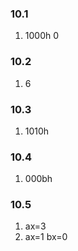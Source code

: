 ### 10.1

1. 1000h  0

### 10.2

1. 6

### 10.3

1. 1010h

### 10.4

1. 000bh

### 10.5

1. ax=3
2. ax=1  bx=0

